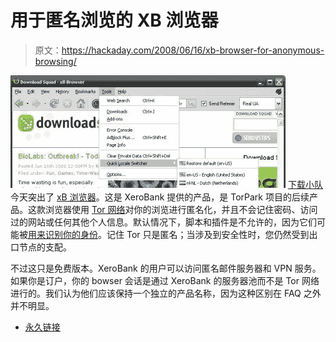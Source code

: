 # 用于匿名浏览的 XB 浏览器

> 原文：<https://hackaday.com/2008/06/16/xb-browser-for-anonymous-browsing/>

![](img/b2a4372684b471e2cae8cf8efed36a02.png)
[下载小队](http://www.downloadsquad.com/2008/06/16/xb-browser-anonymous-web-browsing-for-the-paranoid/)今天突出了 [xB 浏览器](http://xerobank.com/xB_Browser.php)。这是 XeroBank 提供的产品，是 TorPark 项目的后续产品。这款浏览器使用 [Tor 网络](http://www.torproject.org/)对你的浏览进行匿名化，并且不会记住密码、访问过的网站或任何其他个人信息。默认情况下，脚本和插件是不允许的，因为它们可能被[用来识别你的身份](https://wiki.torproject.org/noreply/TheOnionRouter/TorFAQ#TotallyAnonymous)。记住 Tor 只是匿名；当涉及到安全性时，您仍然受到出口节点的支配。

不过这只是免费版本。XeroBank 的用户可以访问匿名邮件服务器和 VPN 服务。如果你是订户，你的 bowser 会话是通过 XeroBank 的服务器池而不是 Tor 网络进行的。我们认为他们应该保持一个独立的产品名称，因为这种区别在 FAQ 之外并不明显。

*   [永久链接](http://xerobank.com/xB_Browser.php)